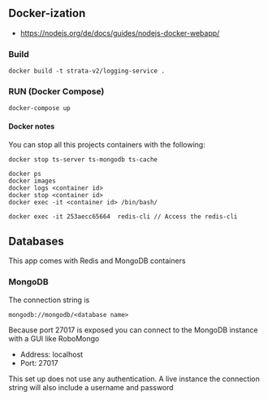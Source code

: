 ## Docker-ization

- https://nodejs.org/de/docs/guides/nodejs-docker-webapp/

### Build

```
docker build -t strata-v2/logging-service .
```

### RUN (Docker Compose)

```
docker-compose up
```

#### Docker notes

You can stop all this projects containers with the following:

```
docker stop ts-server ts-mongodb ts-cache
```

```
docker ps
docker images
docker logs <container id>
docker stop <container id>
docker exec -it <container id> /bin/bash/

docker exec -it 253aecc65664  redis-cli // Access the redis-cli
```

## Databases

This app comes with Redis and MongoDB containers

### MongoDB

The connection string is

```
mongodb://mongodb/<database name>
```

Because port 27017 is exposed you can connect to the MongoDB instance with a GUI like RoboMongo

- Address: localhost
- Port: 27017

This set up does not use any authentication. A live instance the connection string will also include a username and
password
